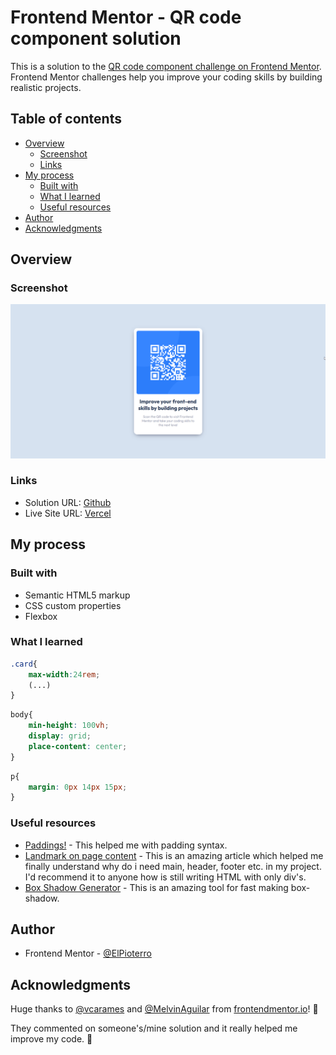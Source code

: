 # Frontend Mentor - QR code component solution

This is a solution to the [QR code component challenge on Frontend Mentor](https://www.frontendmentor.io/challenges/qr-code-component-iux_sIO_H). Frontend Mentor challenges help you improve your coding skills by building realistic projects. 

## Table of contents

- [Overview](#overview)
  - [Screenshot](#screenshot)
  - [Links](#links)
- [My process](#my-process)
  - [Built with](#built-with)
  - [What I learned](#what-i-learned)
  - [Useful resources](#useful-resources)
- [Author](#author)
- [Acknowledgments](#acknowledgments)


## Overview

### Screenshot

![](./screenshot.png)

### Links

- Solution URL: [Github](https://github.com/ElPioterro/qr-code-component-main)
- Live Site URL: [Vercel](https://qr-code-component-main.vercel.app/)

## My process

### Built with

- Semantic HTML5 markup
- CSS custom properties
- Flexbox

### What I learned

```css
.card{
    max-width:24rem;
    (...)
}
```

```css
body{
    min-height: 100vh;
    display: grid;
    place-content: center;
}
```
```css
p{ 
    margin: 0px 14px 15px;
}
```

### Useful resources

- [Paddings!](https://developer.mozilla.org/en-US/docs/Web/CSS/padding) - This helped me with padding syntax.
- [Landmark on page content](https://dequeuniversity.com/rules/axe/4.3/region?application=axeAPI) - This is an amazing article which helped me finally understand why do i need main, header, footer etc. in my project. I'd recommend it to anyone how is still writing HTML with only div's.
- [Box Shadow Generator](https://cssgenerator.pl/box-shadow-generator/) - This is an amazing tool for fast making box-shadow.

## Author

- Frontend Mentor - [@ElPioterro](https://www.frontendmentor.io/profile/ElPioterro)


## Acknowledgments

Huge thanks to [@vcarames](https://www.frontendmentor.io/profile/vcarames) and [@MelvinAguilar](https://www.frontendmentor.io/profile/MelvinAguilar) from [frontendmentor.io](https://www.frontendmentor.io)! 💎

They commented on someone's/mine solution and it really helped me improve my code. 🥳